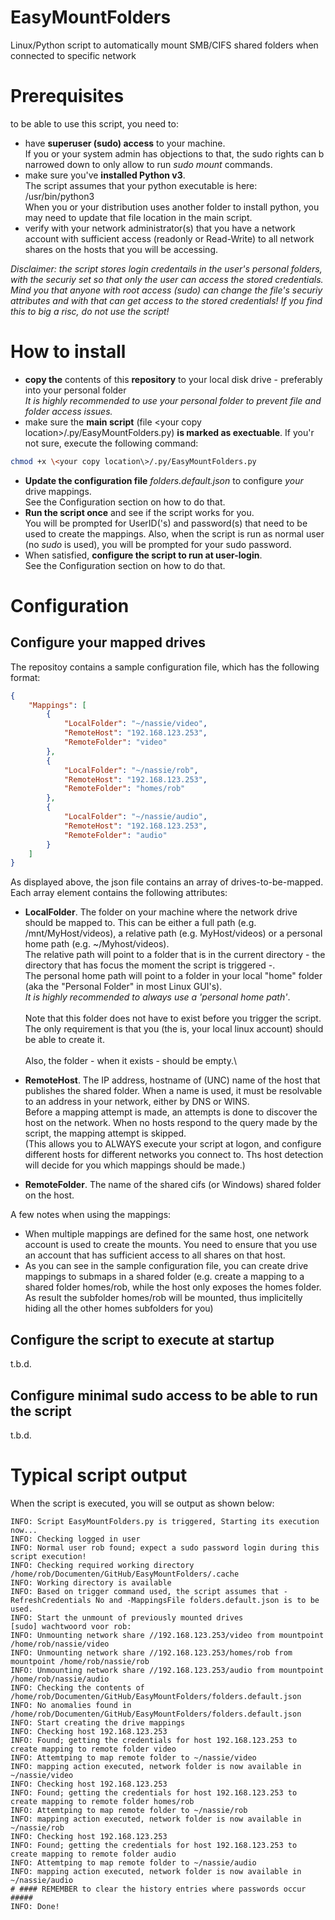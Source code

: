# EasyMountFolders
Linux/Python script to automatically mount SMB/CIFS shared folders when connected to specific network

# Prerequisites
to be able to use this script, you need to:

- have **superuser (sudo) access** to your machine.\
If you or your system admin has objections to that, the sudo rights can b narrowed down to only allow to run *sudo mount* commands.
- make sure you've **installed Python v3**.\
The script assumes that your python executable is here: /usr/bin/python3\
When you or your distribution uses another folder to install python, you may need to update that file location in the main script.
- verify with your network administrator(s) that you have a network account with sufficient access (readonly or Read-Write) to all network shares on the hosts that you will be accessing.

*Disclaimer: the script stores login credentails in the user's personal folders, with the securiy set so that only the user can access the stored credentials. Mind you that anyone with root access (sudo) can change the file's securiy attributes and with that can get access to the stored credentials! If you find this to big a risc, do not use the script!*

# How to install

- **copy the** contents of this **repository** to your local disk drive - preferably into your personal folder\
*It is highly recommended to use your personal folder to prevent file and folder access issues.*
- make sure the **main script** (file \<your copy location\>/.py/EasyMountFolders.py) **is marked as exectuable**. If you'r not sure, execute the following command:

```bash
chmod +x \<your copy location\>/.py/EasyMountFolders.py
```
- **Update the configuration file** *folders.default.json* to configure *your* drive mappings.\
See the Configuration section on how to do that.
- **Run the script once** and see if the script works for you.\
You will be prompted for UserID('s) and password(s) that need to be used to create the mappings. Also, when the script is run as normal user (no *sudo* is used), you will be prompted for your sudo password.
- When satisfied, **configure the script to run at user-login**.\
See the Configuration section on how to do that.

# Configuration

## Configure your mapped drives

The repositoy contains a sample configuration file, which has the following format:

```json
{
    "Mappings": [
        {
            "LocalFolder": "~/nassie/video",
            "RemoteHost": "192.168.123.253",
            "RemoteFolder": "video"
        },
        {
            "LocalFolder": "~/nassie/rob",
            "RemoteHost": "192.168.123.253",
            "RemoteFolder": "homes/rob"
        },
        {
            "LocalFolder": "~/nassie/audio",
            "RemoteHost": "192.168.123.253",
            "RemoteFolder": "audio"
        }
    ]
}
```

As displayed above, the json file contains an array of drives-to-be-mapped. Each array element contains the following attributes:

- **LocalFolder**. The folder on your machine where the network drive should be mapped to. This can be either a full path (e.g. /mnt/MyHost/videos), a relative path (e.g. MyHost/videos) or a personal home path (e.g. ~/Myhost/videos).\
The relative path will point to a folder that is in the current directory - the directory that has focus the moment the script is triggered -.\
The personal home path will point to a folder in your local "home" folder (aka the "Personal Folder" in most Linux GUI's).\
*It is highly recommended to always use a 'personal home path'*.\
\
Note that this folder does not have to exist before you trigger the script. The only requirement is that you (the is, your local linux account) should be able to create it.\
\
Also, the folder - when it exists - should be empty.\

- **RemoteHost**. The IP address, hostname of (UNC) name of the host that publishes the shared folder. When a name is used, it must be resolvable to an address in your network, either by DNS or WINS.\
Before a mapping attempt is made, an attempts is done to discover the host on the network. When no hosts respond to the query made by the script, the mapping attempt is skipped.\
(This allows you to ALWAYS execute your script at logon, and configure different hosts for different networks you connect to. Ths host detection will decide for you which mappings should be made.)
- **RemoteFolder**. The name of the shared cifs (or Windows) shared folder on the host.

A few notes when using the mappings:

- When multiple mappings are defined for the same host, one network account is used to create the mounts. You need to ensure that you use an account that has sufficient access to all shares on that host.
- As you can see in the sample configuration file, you can create drive mappings to submaps in a shared folder (e.g. create a mapping to a shared folder homes/rob, while the host only exposes the homes folder. As result the subfolder homes/rob will be mounted, thus implicitelly hiding all the other homes subfolders for you)

## Configure the script to execute at startup

t.b.d.

## Configure minimal sudo access to be able to run the script

t.b.d.

# Typical script output

When the script is executed, you will se output as shown below:

```text
INFO: Script EasyMountFolders.py is triggered, Starting its execution now...
INFO: Checking logged in user
INFO: Normal user rob found; expect a sudo password login during this script execution!
INFO: Checking required working directory /home/rob/Documenten/GitHub/EasyMountFolders/.cache
INFO: Working directory is available
INFO: Based on trigger command used, the script assumes that -RefreshCredentials No and -MappingsFile folders.default.json is to be used.
INFO: Start the unmount of previously mounted drives
[sudo] wachtwoord voor rob:            
INFO: Unmounting network share //192.168.123.253/video from mountpoint /home/rob/nassie/video
INFO: Unmounting network share //192.168.123.253/homes/rob from mountpoint /home/rob/nassie/rob
INFO: Unmounting network share //192.168.123.253/audio from mountpoint /home/rob/nassie/audio
INFO: Checking the contents of /home/rob/Documenten/GitHub/EasyMountFolders/folders.default.json
INFO: No anomalies found in /home/rob/Documenten/GitHub/EasyMountFolders/folders.default.json
INFO: Start creating the drive mappings
INFO: Checking host 192.168.123.253
INFO: Found; getting the credentials for host 192.168.123.253 to create mapping to remote folder video
INFO: Attemtping to map remote folder to ~/nassie/video
INFO: mapping action executed, network folder is now available in ~/nassie/video
INFO: Checking host 192.168.123.253
INFO: Found; getting the credentials for host 192.168.123.253 to create mapping to remote folder homes/rob
INFO: Attemtping to map remote folder to ~/nassie/rob
INFO: mapping action executed, network folder is now available in ~/nassie/rob
INFO: Checking host 192.168.123.253
INFO: Found; getting the credentials for host 192.168.123.253 to create mapping to remote folder audio
INFO: Attemtping to map remote folder to ~/nassie/audio
INFO: mapping action executed, network folder is now available in ~/nassie/audio
# #### REMEMBER to clear the history entries where passwords occur #####
INFO: Done!
```
